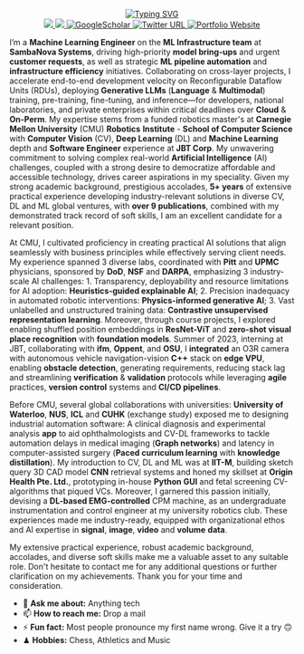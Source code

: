 <div align="center">
<p align="center">
<a href="https://github.com/VIEKASH2001">
    <img src="https://readme-typing-svg.demolab.com?font=Georgia&size=18&duration=2000&pause=500&multiline=true&width=500&height=80&lines=Viekash+Vinoth+Kumar;Language+and+Multimodal+Models+%7C+ML+Acceleration+and+Infra" alt="Typing SVG" />
</a>
<br/>

<a href="https://www.linkedin.com/in/viekash-v-k/">
    <img src="https://img.shields.io/badge/-Linkedin-blue?style=flat&logo=linkedin">
</a>
<a href="mailto:vvinothk@andrew.cmu.edu">
    <img src="https://img.shields.io/badge/-Email-red?style=flat&logo=gmail&logoColor=white">
</a>
<a href='https://scholar.google.com/citations?user=P9ZYvMYAAAAJ&hl=en' target="_blank">
    <img alt='GoogleScholar' src='https://img.shields.io/badge/Scholar-100000?style=flat&logo=GoogleScholar&logoColor=white&&color=0181FF'>
</a>
    
<a href="https://twitter.com/ViekashK">
    <img alt="Twitter URL" src="https://img.shields.io/twitter/url?color=blue&label=Twitter&style=social&url=https%3A%2F%2Ftwitter.com%2FDhruvSrikanth">
</a>

<a href='https://sites.google.com/view/viekash' target="_blank">
    <img alt='Portfolio Website' src='https://img.shields.io/badge/Website-FF5722?style=flat&logoColor=white&&color=FFA500'>
</a>

<br/> 
</p>
</div>

I’m a **Machine Learning Engineer** on the **ML Infrastructure team** at **SambaNova Systems**, driving high-priority **model bring-ups** and urgent **customer requests**, as well as strategic **ML pipeline automation** and **infrastructure efficiency** initiatives. Collaborating on cross-layer projects, I accelerate end-to-end development velocity on Reconfigurable Dataflow Units (RDUs), deploying **Generative LLMs** (**Language** & **Multimodal**) training, pre-training, fine-tuning, and inference—for developers, national laboratories, and private enterprises within critical deadlines over **Cloud** & **On-Perm**. My expertise stems from a funded robotics master's at **Carnegie Mellon University** (CMU) **Robotics** **Institute** - **School of Computer Science** with **Computer Vision** (CV), **Deep Learning** (DL) and **Machine Learning** depth and **Software Engineer** experience at **JBT Corp**. My unwavering commitment to solving complex real-world **Artificial Intelligence** (AI) challenges, coupled with a strong desire to democratize affordable and accessible technology, drives career aspirations in my speciality. Given my strong academic background, prestigious accolades, **5+ years** of extensive practical experience developing industry-relevant solutions in diverse CV, DL and ML global ventures, with **over 9 publications**, combined with my demonstrated track record of soft skills, I am an excellent candidate for a relevant position.

At CMU, I cultivated proficiency in creating practical AI solutions that align seamlessly with business principles while effectively serving client needs. My experience spanned 3 diverse labs, coordinated with **Pitt** and **UPMC** physicians, sponsored by **DoD**, **NSF** and **DARPA**, emphasizing 3 industry-scale AI challenges: 1. Transparency, deployability and resource limitations for AI adoption: **Heuristics-guided explainable AI**; 2. Precision inadequacy in automated robotic interventions: **Physics-informed generative AI**; 3. Vast unlabelled and unstructured training data: **Contrastive unsupervised representation learning**. Moreover, through course projects, I explored enabling shuffled position embeddings in **ResNet-ViT** and **zero-shot visual place recognition** with **foundation models**. Summer of 2023, interning at JBT, collaborating with **ifm**, **Oppent**, and **OSU**, I **integrated** an O3R camera with autonomous vehicle navigation-vision **C++** stack on **edge VPU**, enabling **obstacle detection**, generating requirements, reducing stack lag and streamlining **verification** & **validation** protocols while leveraging **agile** practices, **version control** systems and **CI/CD pipelines**.

Before CMU, several global collaborations with universities: **University of Waterloo**, **NUS**, **ICL** and **CUHK** (exchange study) exposed me to designing industrial automation software: A clinical diagnosis and experimental analysis **app** to aid ophthalmologists and CV-DL frameworks to tackle automation delays in medical imaging (**Graph networks**) and latency in computer-assisted surgery (**Paced curriculum learning** with **knowledge distillation**). My introduction to CV, DL and ML was at **IIT-M**, building sketch query 3D CAD model **CNN** retrieval systems and honed my skillset at **Origin Health Pte. Ltd.**, prototyping in-house **Python GUI** and fetal screening CV-algorithms that piqued VCs. Moreover, I garnered this passion initially, devising a **DL-based EMG-controlled** CPM machine, as an undergraduate instrumentation and control engineer at my university robotics club. These experiences made me industry-ready, equipped with organizational ethos and AI expertise in **signal**, **image**, **video** and **volume** **data**.

My extensive practical experience, robust academic background, accolades, and diverse soft skills make me a valuable asset to any suitable role. Don't hesitate to contact me for any additional questions or further clarification on my achievements. Thank you for your time and consideration.



- 💬 **Ask me about:** Anything tech
- 📫 **How to reach me:** Drop a mail
- ⚡ **Fun fact:** Most people pronounce my first name wrong. Give it a try 🙃
- ♟ **Hobbies:** Chess, Athletics and Music

</div>
